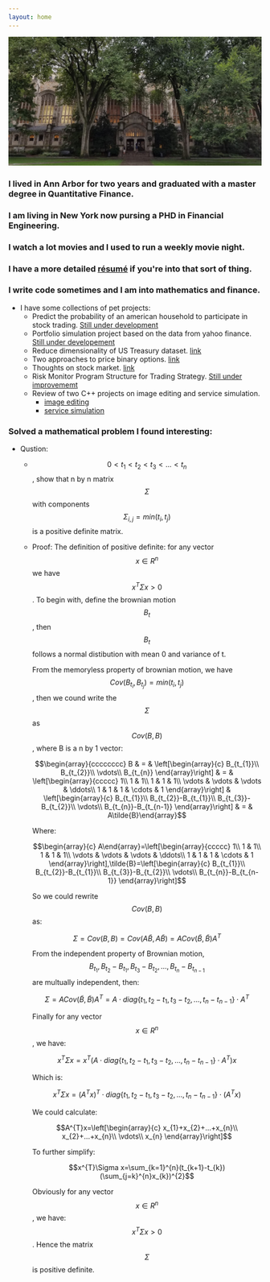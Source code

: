 ```yaml
---
layout: home
---
```


![Branching](https://raw.githubusercontent.com/dongxulee/portfolio/gh-pages/images/background/bg3.jpg)

### I lived in Ann Arbor for two years and graduated with a master degree in Quantitative Finance.

### I am living in New York now pursing a PHD in Financial Engineering.

### I watch a lot movies and I used to run a weekly movie night.


### I have a more detailed [résumé](./dongxuli.pdf) if you're into that sort of thing.

### I write code sometimes and I am into mathematics and finance.


- I have some collections of pet projects:
    * Predict the probability of an american household to participate in stock trading. [Still under development](./_projects/)
    * Portfolio simulation project based on the data from yahoo finance. [Still under developement](./projects/)
    * Reduce dimensionality of US Treasury dataset. [link](./files/treasury.pdf)
    * Two approaches to price binary options. [link](./files/binaryOption.pdf)
    * Thoughts on stock market. [link](https://leodongxu.wixsite.com/quant/single-post/2017/07/12/Thoughts-on-stock-market)    
    * Risk Monitor Program Structure for Trading Strategy. [Still under improvememt](./_projects/)
    * Review of two C++ projects on image editing and service simulation. 
        * [image editing](./files/imageEditing.pdf)
        * [service simulation](./files/serviceSimulation.pdf)

         
         



###  Solved a mathematical problem I found interesting:
- Qustion:       
    * $$ 0 < t_1 < t_2 < t_3 < ... < t_n $$, show that n by n matrix $$\Sigma$$ with components $$\Sigma_{i,j} = min(t_i,t_j)$$ is a positive definite matrix.
    * Proof:
        The definition of positive definite: for any vector $$ x \in R^n$$ we have $$x^T \Sigma x > 0 $$.
        To begin with, define the brownian motion $$B_{t}$$, then $$B_{t}$$ follows a normal distibution with mean 0 and variance of t. 
          
        From the memoryless property of brownian motion, we have $$Cov(B_{t_{i}},B_{t_{j}})=min(t_{i},t_{j})$$ , then we cound write the $$\Sigma$$ as $$Cov(B,B)$$, where B is a n by 1 vector:
           
        $$\begin{array}{cccccccc}
        B & = & \left[\begin{array}{c}
        B_{t_{1}}\\
        B_{t_{2}}\\
        \vdots\\
        B_{t_{n}}
        \end{array}\right] & = & \left[\begin{array}{ccccc}
        1\\
        1 & 1\\
        1 & 1 & 1\\
        \vdots & \vdots & \vdots & \ddots\\
        1 & 1 & 1 & \cdots & 1
        \end{array}\right] & \left[\begin{array}{c}
        B_{t_{1}}\\
        B_{t_{2}}-B_{t_{1}}\\
        B_{t_{3}}-B_{t_{2}}\\
        \vdots\\
        B_{t_{n}}-B_{t_{n-1}}
        \end{array}\right] & = & A\tilde{B}\end{array}$$
        
        Where:
                   
        $$\begin{array}{c}
        A\end{array}=\left[\begin{array}{ccccc}
        1\\
        1 & 1\\
        1 & 1 & 1\\
        \vdots & \vdots & \vdots & \ddots\\
        1 & 1 & 1 & \cdots & 1
        \end{array}\right],\tilde{B}=\left[\begin{array}{c}
        B_{t_{1}}\\
        B_{t_{2}}-B_{t_{1}}\\
        B_{t_{3}}-B_{t_{2}}\\
        \vdots\\
        B_{t_{n}}-B_{t_{n-1}}
        \end{array}\right]$$

        So we could rewrite $$Cov(B,B)$$ as:
           
        $$\Sigma=Cov(B,B)=Cov(A\tilde{B},A\tilde{B})=ACov(\tilde{B},\tilde{B})A^{T}$$
               
        From the independent property of Brownian motion, $$B_{t_{1}}, B_{t_{2}}-B_{t_{1}},B_{t_{3}}-B_{t_{2}}, ... , B_{t_{n}}-B_{t_{n-1}}$$ are multually independent, then:   
           
        $$\Sigma=ACov(\tilde{B},\tilde{B})A^{T}=A\cdot diag\{t_{1},t_{2}-t_{1},t_{3}-t_{2},...,t_{n}-t_{n-1}\}\cdot A^{T}$$
           
        Finally for any vector $$x\in R^{n}$$, we have:   
           
        $$x^{T}\Sigma x=x^{T}(A\cdot diag\{t_{1},t_{2}-t_{1},t_{3}-t_{2},...,t_{n}-t_{n-1}\}\cdot A^{T})x$$
           
        Which is:   
           
        $$x^{T}\Sigma x=(A^{T}x)^{T}\cdot diag\{t_{1},t_{2}-t_{1},t_{3}-t_{2},...,t_{n}-t_{n-1}\}\cdot(A^{T}x)$$
           
        We could calculate:
           
        $$A^{T}x=\left[\begin{array}{c}
        x_{1}+x_{2}+...+x_{n}\\
        x_{2}+...+x_{n}\\
        \vdots\\
        x_{n}
        \end{array}\right]$$
           
        To further simplify:
           
        $$x^{T}\Sigma x=\sum_{k=1}^{n}(t_{k+1}-t_{k})(\sum_{j=k}^{n}x_{k})^{2}$$
            
        Obviously for any vector $$x\in R^{n}$$, we have: $$x^{T}\Sigma x>0$$.
        Hence the matrix $$\Sigma$$ is positive definite. 
